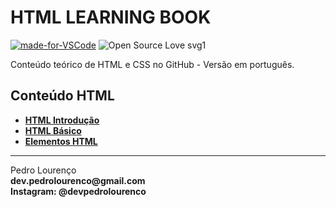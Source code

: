 # HTML LEARNING BOOK

[![made-for-VSCode](https://img.shields.io/badge/Made%20for-VSCode-1f425f.svg)](https://code.visualstudio.com/)
![Open Source Love svg1](https://badges.frapsoft.com/os/v1/open-source.svg?v=103)

Conteúdo teórico de HTML e CSS no GitHub - Versão em português.

## Conteúdo HTML

- **[HTML Introdução](html/html-introducao.md)**
- **[HTML Básico](html/html-basico.md)**
- **[Elementos HTML](html/html-elementos.md)**





<hr>
<stong>Pedro Lourenço</strong><br>
<Strong>dev.pedrolourenco@gmail.com</strong><br>
<Strong>Instagram: @devpedrolourenco</strong>